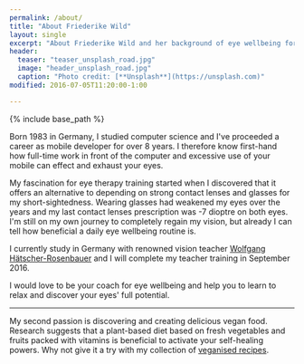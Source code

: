 ```yaml
---
permalink: /about/
title: "About Friederike Wild"
layout: single
excerpt: "About Friederike Wild and her background of eye wellbeing for healthy and vital vision."
header:
  teaser: "teaser_unsplash_road.jpg"
  image: "header_unsplash_road.jpg"
  caption: "Photo credit: [**Unsplash**](https://unsplash.com)"
modified: 2016-07-05T11:20:00-1:00

---
```


{% include base_path %}

[comment]: <> (TODO: Add a nice photo plus a header?)

Born 1983 in Germany, I studied computer science and I've proceeded a career as mobile developer for over 8 years. I therefore know first-hand how full-time work in front of the computer and excessive use of your mobile can effect and exhaust your eyes.


My fascination for eye therapy training started when I discovered that it offers an alternative to depending on strong contact lenses and glasses for my short-sightedness. Wearing glasses had weakened my eyes over the years and my last contact lenses prescription was -7 dioptre on both eyes. I'm still on my own journey to completely regain my vision, but already I can tell how beneficial a daily eye wellbeing routine is.


I currently study in Germany with renowned vision teacher [Wolfgang Hätscher-Rosenbauer](http://institut-fuer-sehtraining.de/) and I will complete my teacher training in September 2016.


I would love to be your coach for eye wellbeing and help you to learn to relax and discover your eyes' full potential. 

---

My second passion is discovering and creating delicious vegan food. Research suggests that a plant-based diet based on fresh vegetables and fruits packed with vitamins is beneficial to activate your self-healing powers. Why not give it a try with my collection of [veganised recipes](http://veganised.co.uk "veganised recipes").


[comment]: <> (Add some research link to read further on this)


[comment]: <> (You can read more about my own journey to a healthy and vital vision [here].)
